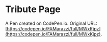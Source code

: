 # Tribute Page

A Pen created on CodePen.io. Original URL: [https://codepen.io/FAMarazzi/full/MWxKjpz](https://codepen.io/FAMarazzi/full/MWxKjpz).

